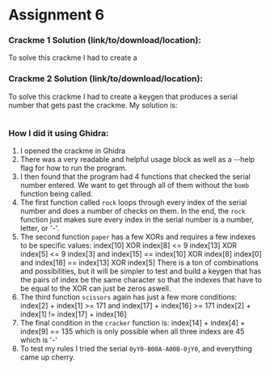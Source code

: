 # Assignment 6



### Crackme 1 Solution (link/to/download/location):

To solve this crackme I had to create a



### Crackme 2 Solution (link/to/download/location):

To solve this crackme I had to create a keygen that produces a serial number that gets past the crackme.
My solution is:

```python3

```


### How I did it using Ghidra:

1. I opened the crackme in Ghidra
2. There was a very readable and helpful usage block as well as a --help flag for how to run the program.
3. I then found that the program had 4 functions that checked the serial number entered. We want to get through all of them without the `bomb` function being called. 
4. The first function called `rock` loops through every index of the serial number and does a number of checks on them.
    In the end, the `rock` function just makes sure every index in the serial number is a number, letter, or '-'.
5. The second function `paper` has a few XORs and requires a few indexes to be specific values: 
    index[10] XOR index[8] <= 9
    index[13] XOR index[5] <= 9
    index[3] and index[15] == index[10] XOR index[8]
    index[0] and index[18] == index[13] XOR index[5] 
    There is a ton of combinations and possibilities, but it will be simpler to test and build a keygen that has the pairs of index be the same character so that the indexes that have to be equal to the XOR can just be zeros aswell.
6. The third function `scissors` again has just a few more conditions:
    index[2] + index[1] >= 171 and index[17] + index[16] >= 171
    index[2] + index[1] != index[17] + index[16]
7. The final condition in the `cracker` function is:
    index[14] + index[4] + index[9] == 135
    which is only possible when all three indexs are 45 which is '-'
8. To test my rules I tried the serial `0yY0-B00A-A00B-0jY0`, and everything came up cherry.



